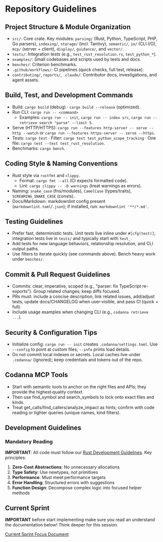 # Repository Guidelines

## Project Structure & Module Organization
- `src/`: Core crate. Key modules: `parsing/` (Rust, Python, TypeScript, PHP, Go parsers), `indexing/`, `storage/` (incl. Tantivy), `semantic/`, `io/` (CLI I/O), `mcp/` (server + client), `display/`, `guidance/`, and `vector/`.
- `tests/`: Integration tests (e.g., `test_rust_resolution.rs`, `test_python_*`).
- `examples/`: Small codebases and scripts used by tests and docs.
- `benches/`: Criterion benchmarks.
- `.github/workflows/`: CI pipelines (quick checks, full test, release).
- `contributing/`, `reports/`, `.claude/`: Contributor docs, investigations, and agent assets.

## Build, Test, and Development Commands
- Build: `cargo build` (debug) · `cargo build --release` (optimized).
- Run CLI: `cargo run -- <command>`
  - Examples: `cargo run -- init`, `cargo run -- index src`, `cargo run -- retrieve search "parse" --limit 5`.
- Serve (HTTP/HTTPS): `cargo run --features http-server -- serve --http --watch` or `cargo run --features https-server -- serve --https`.
- Tests: `cargo test` · Filter: `cargo test test_python_scope_tracking` · One file: `cargo test --test test_rust_resolution`.
- Benchmarks: `cargo bench`.

## Coding Style & Naming Conventions
- Rust style via `rustfmt` and `clippy`.
  - Format: `cargo fmt --all` (CI expects formatted code).
  - Lint: `cargo clippy -- -D warnings` (treat warnings as errors).
- Naming: `snake_case` (fns/modules), `CamelCase` (types/traits), `SCREAMING_SNAKE_CASE` (consts).
- Docs/Markdown: markdownlint config present (`markdownlint.toml`/`.json`); if installed, run: `markdownlint '**/*.md'`.

## Testing Guidelines
- Prefer fast, deterministic tests. Unit tests live inline under `#[cfg(test)]`; integration tests live in `tests/` and typically start with `test_`.
- Add tests for new language behaviors, relationship resolution, and CLI output paths.
- Use filters to iterate quickly (see commands above). Bench heavy work under `benches/`.

## Commit & Pull Request Guidelines
- Commits: clear, imperative, scoped (e.g., "parser: fix TypeScript re-exports"). Group related changes; keep diffs focused.
- PRs must: include a concise description, link related issues, add/adjust tests, update docs/CHANGELOG when user‑visible, and pass CI (quick + full).
- Include usage examples when changing CLI (e.g., `codanna retrieve ...`).

## Security & Configuration Tips
- Initialize config: `cargo run -- init` creates `.codanna/settings.toml`. Use `--config` to point at custom files; `--info` prints load details.
- Do not commit local indexes or secrets. Local caches live under `.codanna/` (ignored); keep credentials and tokens out of the repo.

## Codanna MCP Tools
- Start with semantic tools to anchor on the right files and APIs; they provide the highest‑quality context.
- Then use find_symbol and search_symbols to lock onto exact files and kinds.
- Treat get_calls/find_callers/analyze_impact as hints; confirm with code reading or tighter queries (unique names, kind filters).

## Development Guidelines

### Mandatory Reading

**IMPORTANT**: All code must follow our [Rust Development Guidelines](contributing/development/guidelines.md). Key principles:

1. **Zero-Cost Abstractions**: No unnecessary allocations
2. **Type Safety**: Use newtypes, not primitives
3. **Performance**: Must meet performance targets
4. **Error Handling**: Structured errors with suggestions
5. **Function Design**: Decompose complex logic into focused helper methods

## Current Sprint

**IMPORTANT** before start implementing make sure you read an understand the documentation below! Think deeper for this session.

[Current Sprint Focus Document](docs/enhancements/cross-lang-resolution-engine/tsconfig-paths-sprint.md)
